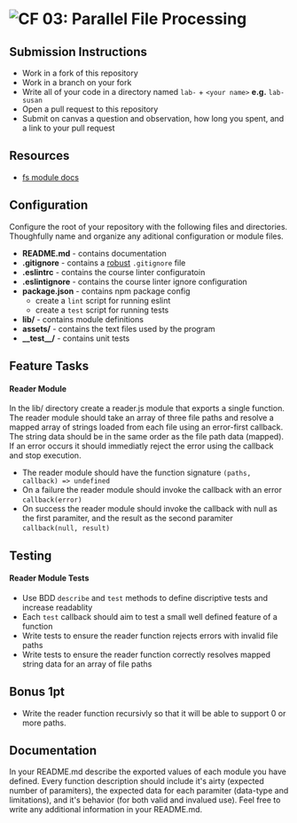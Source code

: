 ![CF](https://camo.githubusercontent.com/70edab54bba80edb7493cad3135e9606781cbb6b/687474703a2f2f692e696d6775722e636f6d2f377635415363382e706e67) 03: Parallel File Processing
===

## Submission Instructions
* Work in a fork of this repository
* Work in a branch on your fork
* Write all of your code in a directory named `lab-` + `<your name>` **e.g.** `lab-susan`
* Open a pull request to this repository
* Submit on canvas a question and observation, how long you spent, and a link to your pull request

## Resources  
  * [fs module docs](https://nodejs.org/api/fs.html)

## Configuration 
Configure the root of your repository with the following files and directories. Thoughfully name and organize any aditional configuration or module files.
* **README.md** - contains documentation
* **.gitignore** - contains a [robust](http://gitignore.io) `.gitignore` file 
* **.eslintrc** - contains the course linter configuratoin
* **.eslintignore** - contains the course linter ignore configuration
* **package.json** - contains npm package config
  * create a `lint` script for running eslint
  * create a `test` script for running tests
* **lib/** - contains module definitions
* **assets/** - contains the text files used by the program
* **\_\_test\_\_/** - contains unit tests

## Feature Tasks  
#### Reader Module
In the lib/ directory create a reader.js module that exports a single function. The reader module should take an array of three file paths and resolve a mapped array of strings loaded from each file using an error-first callback. The string data should be in the same order as the file path data (mapped). If an error occurs it should immediatly reject the error using the callback and stop execution.

* The reader module should have the function signature `(paths, callback) => undefined`
* On a failure the reader module should invoke the callback with an error `callback(error)`
* On success the reader module should invoke the callback with null as the first paramiter, and the result as the second paramiter `callback(null, result)`

## Testing  
#### Reader Module Tests
* Use BDD `describe` and `test` methods to define discriptive tests and increase readablity
* Each `test` callback should aim to test a small well defined feature of a function
* Write tests to ensure the reader function rejects errors with invalid file paths
* Write tests to ensure the reader function correctly resolves mapped string data for an array of file paths

## Bonus 1pt
* Write the reader function recursivly so that it will be able to support 0 or more paths.

##  Documentation
In your README.md describe the exported values of each module you have defined. Every function description should include it's airty (expected number of paramiters), the expected data for each paramiter (data-type and limitations), and it's behavior (for both valid and invalued use). Feel free to write any additional information in your README.md.
